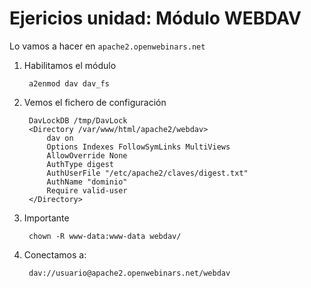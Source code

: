 # Ejericios unidad: Módulo WEBDAV

Lo vamos a hacer en `apache2.openwebinars.net`


1. Habilitamos el módulo

		a2enmod dav dav_fs

2. Vemos el fichero de configuración

		DavLockDB /tmp/DavLock
    	<Directory /var/www/html/apache2/webdav>
            dav on
            Options Indexes FollowSymLinks MultiViews
            AllowOverride None
            AuthType digest
            AuthUserFile "/etc/apache2/claves/digest.txt"
            AuthName "dominio"
            Require valid-user
    	</Directory>

3. Importante

		chown -R www-data:www-data webdav/

4. Conectamos a:

		dav://usuario@apache2.openwebinars.net/webdav

		